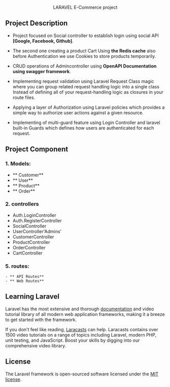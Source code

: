 <p align="center"> LARAVEL E-Commerce project </p>





## Project Description

-  Project focused on Social controller to establish login using social API **[Google, Facebook, Github]**.

-  The second one creating a product Cart Using **the Redis cache** also before Authentication we use Cookies to store products temporarily.

-  CRUD operations of Admincontroller using  **OpenAPI Documentation using swagger framework**.

-  Implementing request validation using Laravel Request Class magic where you can  group related request handling logic into a single class Instead of defining 
   all of your request-handling logic as closures in your route files.

-  Applying a layer of Authorization using Laravel policies which provides a simple way to authorize user actions against a given resource.

-  Implementing of multi-guard feature using Login Controller and laravel built-in Guards which defines how users are authenticated for each request.

## Project Component

### 1. Models:
   - ** Customer**
   - ** User**
   - ** Product**
   - ** Order**

### 2. controllers
   - Auth.LoginController
   - Auth.RegisterController
   - SocialController
   - UserController'Admins'
   - CustomerController
   - ProductController
   - OrderController
   - CartController
  
### 5. routes:
    - ** API Routes**  
    - ** Web Routes** 
## Learning Laravel

Laravel has the most extensive and thorough [documentation](https://laravel.com/docs) and video tutorial library of all modern web application frameworks, making it a breeze to get started with the framework.

If you don't feel like reading, [Laracasts](https://laracasts.com) can help. Laracasts contains over 1500 video tutorials on a range of topics including Laravel, modern PHP, unit testing, and JavaScript. Boost your skills by digging into our comprehensive video library.


## License

The Laravel framework is open-sourced software licensed under the [MIT license](https://opensource.org/licenses/MIT).
